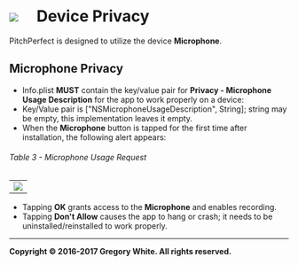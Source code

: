 # ![][AppIcon]&nbsp;&nbsp;&nbsp;&nbsp;&nbsp;Device Privacy

PitchPerfect is designed to utilize the device **Microphone**.

## Microphone Privacy

* Info.plist **MUST** contain the key/value pair for **Privacy - Microphone Usage Description** for the app to work properly on a device:
* Key/Value pair is ["NSMicrophoneUsageDescription", String];  string may be empty,  this implementation leaves it empty.
* When the **Microphone** button is tapped for the first time after installation, the following alert appears:

###### Table 3 - Microphone Usage Request
|               | 
| :---:         |                      
| ![][MicAlert] |

* Tapping **OK** grants access to the **Microphone** and enables recording.
* Tapping **Don't Allow** causes the app to hang or crash;  it needs to be uninstalled/reinstalled to work properly.

---
**Copyright © 2016-2017 Gregory White. All rights reserved.**



[AppIcon]:   ../images/PitchPerfectAppIcon_80.png
[MicAlert]:  ../images/MicrophoneUsageAlert.png
